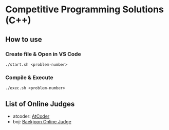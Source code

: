 # Competitive Programming Solutions (C++)

## How to use

### Create file & Open in VS Code
```
./start.sh <problem-number>
```

### Compile & Execute
```
./exec.sh <problem-number>
```

## List of Online Judges

- atcoder: [AtCoder](https://atcoder.jp/)
- boj: [Baekjoon Online Judge](https://www.acmicpc.net/)
